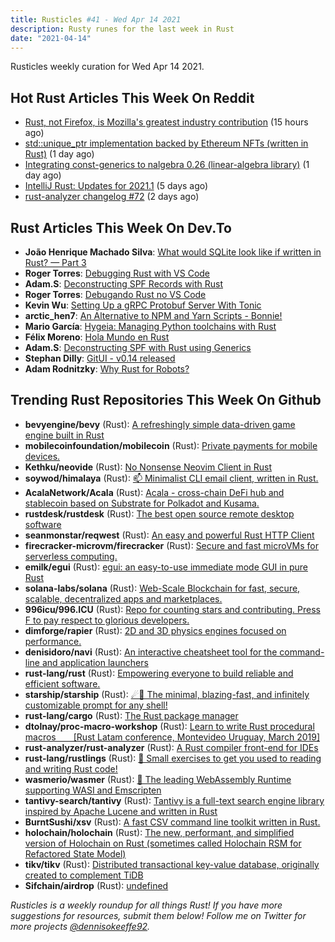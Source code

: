 ```yaml
---
title: Rusticles #41 - Wed Apr 14 2021
description: Rusty runes for the last week in Rust
date: "2021-04-14"
---
```


Rusticles weekly curation for Wed Apr 14 2021.

## Hot Rust Articles This Week On Reddit

- [Rust, not Firefox, is Mozilla's greatest industry contribution](https://www.reddit.com/r/rust/comments/mq68i7/rust_not_firefox_is_mozillas_greatest_industry/) (15 hours ago)
- [std::unique_ptr implementation backed by Ethereum NFTs (written in Rust)](https://www.reddit.com/r/rust/comments/mpnzac/stdunique_ptr_implementation_backed_by_ethereum/) (1 day ago)
- [Integrating const-generics to nalgebra 0.26 (linear-algebra library)](https://www.reddit.com/r/rust/comments/mph8jr/integrating_constgenerics_to_nalgebra_026/) (1 day ago)
- [IntelliJ Rust: Updates for 2021.1](https://www.reddit.com/r/rust/comments/mmpnco/intellij_rust_updates_for_20211/) (5 days ago)
- [rust-analyzer changelog #72](https://www.reddit.com/r/rust/comments/mp82xn/rustanalyzer_changelog_72/) (2 days ago)

## Rust Articles This Week On Dev.To

- **João Henrique Machado Silva**: [What would SQLite look like if written in Rust? — Part 3](https://dev.to/thepolyglotprogrammer/what-would-sqlite-look-like-if-written-in-rust-part-3-ool)
- **Roger Torres**: [Debugging Rust with VS Code](https://dev.to/rogertorres/debugging-rust-with-vs-code-11dj)
- **Adam.S**: [Deconstructing SPF Records with Rust](https://dev.to/basman/deconstructing-spf-records-with-rust-4e9o)
- **Roger Torres**: [Debugando Rust no VS Code](https://dev.to/rogertorres/debugando-rust-no-vs-code-5ii)
- **Kevin Wu**: [Setting Up a gRPC Protobuf Server With Tonic](https://dev.to/transienterror/setting-up-a-grpc-protobuf-server-with-tonic-218e)
- **arctic_hen7**: [An Alternative to NPM and Yarn Scripts - Bonnie!](https://dev.to/arctic_hen7/an-alternative-to-npm-and-yarn-scripts-bonnie-2idd)
- **Mario García**: [Hygeia: Managing Python toolchains with Rust](https://dev.to/mattdark/hygeia-managing-python-toolchains-with-rust-53d)
- **Félix Moreno**: [Hola Mundo en Rust](https://dev.to/felixmor/hola-mundo-en-rust-3d9a)
- **Adam.S**: [Deconstructing SPF with Rust using Generics](https://dev.to/basman/deconstructing-spf-with-rust-using-generics-nop)
- **Stephan Dilly**: [GitUI - v0.14 released](https://dev.to/extrawurst/gitui-v0-14-released-576i)
- **Adam Rodnitzky**: [Why Rust for Robots?](https://dev.to/tangramvision/why-rust-for-robots-4nmd)

## Trending Rust Repositories This Week On Github

- **bevyengine/bevy** (Rust): [A refreshingly simple data-driven game engine built in Rust](https://github.com/bevyengine/bevy)
- **mobilecoinfoundation/mobilecoin** (Rust): [Private payments for mobile devices.](https://github.com/mobilecoinfoundation/mobilecoin)
- **Kethku/neovide** (Rust): [No Nonsense Neovim Client in Rust](https://github.com/Kethku/neovide)
- **soywod/himalaya** (Rust): [📫 Minimalist CLI email client, written in Rust.](https://github.com/soywod/himalaya)
- **AcalaNetwork/Acala** (Rust): [Acala - cross-chain DeFi hub and stablecoin based on Substrate for Polkadot and Kusama.](https://github.com/AcalaNetwork/Acala)
- **rustdesk/rustdesk** (Rust): [The best open source remote desktop software](https://github.com/rustdesk/rustdesk)
- **seanmonstar/reqwest** (Rust): [An easy and powerful Rust HTTP Client](https://github.com/seanmonstar/reqwest)
- **firecracker-microvm/firecracker** (Rust): [Secure and fast microVMs for serverless computing.](https://github.com/firecracker-microvm/firecracker)
- **emilk/egui** (Rust): [egui: an easy-to-use immediate mode GUI in pure Rust](https://github.com/emilk/egui)
- **solana-labs/solana** (Rust): [Web-Scale Blockchain for fast, secure, scalable, decentralized apps and marketplaces.](https://github.com/solana-labs/solana)
- **996icu/996.ICU** (Rust): [Repo for counting stars and contributing. Press F to pay respect to glorious developers.](https://github.com/996icu/996.ICU)
- **dimforge/rapier** (Rust): [2D and 3D physics engines focused on performance.](https://github.com/dimforge/rapier)
- **denisidoro/navi** (Rust): [An interactive cheatsheet tool for the command-line and application launchers](https://github.com/denisidoro/navi)
- **rust-lang/rust** (Rust): [Empowering everyone to build reliable and efficient software.](https://github.com/rust-lang/rust)
- **starship/starship** (Rust): [☄🌌️ The minimal, blazing-fast, and infinitely customizable prompt for any shell!](https://github.com/starship/starship)
- **rust-lang/cargo** (Rust): [The Rust package manager](https://github.com/rust-lang/cargo)
- **dtolnay/proc-macro-workshop** (Rust): [Learn to write Rust procedural macros  [Rust Latam conference, Montevideo Uruguay, March 2019]](https://github.com/dtolnay/proc-macro-workshop)
- **rust-analyzer/rust-analyzer** (Rust): [A Rust compiler front-end for IDEs](https://github.com/rust-analyzer/rust-analyzer)
- **rust-lang/rustlings** (Rust): [🦀 Small exercises to get you used to reading and writing Rust code!](https://github.com/rust-lang/rustlings)
- **wasmerio/wasmer** (Rust): [🚀 The leading WebAssembly Runtime supporting WASI and Emscripten](https://github.com/wasmerio/wasmer)
- **tantivy-search/tantivy** (Rust): [Tantivy is a full-text search engine library inspired by Apache Lucene and written in Rust](https://github.com/tantivy-search/tantivy)
- **BurntSushi/xsv** (Rust): [A fast CSV command line toolkit written in Rust.](https://github.com/BurntSushi/xsv)
- **holochain/holochain** (Rust): [The new, performant, and simplified version of Holochain on Rust (sometimes called Holochain RSM for Refactored State Model)](https://github.com/holochain/holochain)
- **tikv/tikv** (Rust): [Distributed transactional key-value database, originally created to complement TiDB](https://github.com/tikv/tikv)
- **Sifchain/airdrop** (Rust): [undefined](https://github.com/Sifchain/airdrop)

_Rusticles is a weekly roundup for all things Rust! If you have more suggestions for resources, submit them below! Follow me on Twitter for more projects [@dennisokeeffe92](https://twitter.com/dennisokeeffe92)._